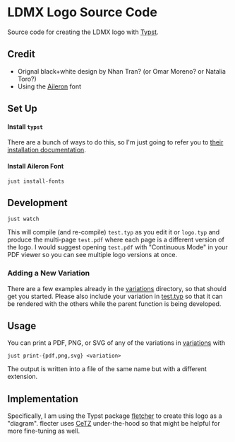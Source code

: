 # LDMX Logo Source Code
Source code for creating the LDMX logo with [Typst](https://typst.app/docs/).

## Credit
- Orignal black+white design by Nhan Tran? (or Omar Moreno? or Natalia Toro?)
- Using the [Aileron](https://www.fontsquirrel.com/fonts/aileron?filter%5Bfamily_size%5D=12) font

## Set Up

#### Install `typst`
There are a bunch of ways to do this, so I'm just going to refer you to
[their installation documentation](https://github.com/typst/typst?tab=readme-ov-file#installation).

#### Install Aileron Font
```
just install-fonts
```

## Development
```
just watch
```
This will compile (and re-compile) `test.typ` as you edit it or `logo.typ` and produce
the multi-page `test.pdf` where each page is a different version of the logo.
I would suggest opening `test.pdf` with "Continuous Mode" in your PDF viewer so you can
see multiple logo versions at once.

### Adding a New Variation
There are a few examples already in the [variations](variations) directory,
so that should get you started. Please also include your variation in [test.typ](test.typ)
so that it can be rendered with the others while the parent function is being developed.

## Usage
You can print a PDF, PNG, or SVG of any of the variations in [variations](variations) with
```
just print-{pdf,png,svg} <variation>
```
The output is written into a file of the same name but with a different extension.

## Implementation
Specifically, I am using the Typst package [fletcher](https://typst.app/universe/package/fletcher/)
to create this logo as a "diagram". flecter uses [CeTZ](https://typst.app/universe/package/cetz/)
under-the-hood so that might be helpful for more fine-tuning as well.
